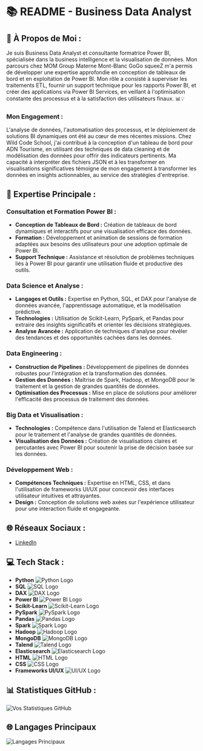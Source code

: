 # 📚 README - Business Data Analyst

## 💫 À Propos de Moi :
Je suis Business Data Analyst et consultante formatrice Power BI, spécialisée dans la business intelligence et la visualisation de données. Mon parcours chez MOM Group Materne Mont-Blanc GoGo squeeZ m'a permis de développer une expertise approfondie en conception de tableaux de bord et en exploitation de Power BI. Mon rôle a consisté à superviser les traitements ETL, fournir un support technique pour les rapports Power BI, et créer des applications via Power BI Services, en veillant à l'optimisation constante des processus et à la satisfaction des utilisateurs finaux. 📊💡

### Mon Engagement :
L'analyse de données, l'automatisation des processus, et le déploiement de solutions BI dynamiques ont été au cœur de mes récentes missions. Chez Wild Code School, j'ai contribué à la conception d'un tableau de bord pour ADN Tourisme, en utilisant des techniques de data cleaning et de modélisation des données pour offrir des indicateurs pertinents. Ma capacité à interpréter des fichiers JSON et à les transformer en visualisations significatives témoigne de mon engagement à transformer les données en insights actionnables, au service des stratégies d'entreprise.

## 🧠 Expertise Principale :

### **Consultation et Formation Power BI :**
- **Conception de Tableaux de Bord :** Création de tableaux de bord dynamiques et interactifs pour une visualisation efficace des données.
- **Formation :** Développement et animation de sessions de formation adaptées aux besoins des utilisateurs pour une adoption optimale de Power BI.
- **Support Technique :** Assistance et résolution de problèmes techniques liés à Power BI pour garantir une utilisation fluide et productive des outils.

### **Data Science et Analyse :**
- **Langages et Outils :** Expertise en Python, SQL, et DAX pour l'analyse de données avancée, l'apprentissage automatique, et la modélisation prédictive.
- **Technologies :** Utilisation de Scikit-Learn, PySpark, et Pandas pour extraire des insights significatifs et orienter les décisions stratégiques.
- **Analyse Avancée :** Application de techniques d'analyse pour révéler des tendances et des opportunités cachées dans les données.

### **Data Engineering :**
- **Construction de Pipelines :** Développement de pipelines de données robustes pour l'intégration et la transformation des données.
- **Gestion des Données :** Maîtrise de Spark, Hadoop, et MongoDB pour le traitement et la gestion de grandes quantités de données.
- **Optimisation des Processus :** Mise en place de solutions pour améliorer l'efficacité des processus de traitement des données.

### **Big Data et Visualisation :**
- **Technologies :** Compétence dans l'utilisation de Talend et Elasticsearch pour le traitement et l'analyse de grandes quantités de données.
- **Visualisation des Données :** Création de visualisations claires et percutantes avec Power BI pour soutenir la prise de décision basée sur les données.

### **Développement Web :**
- **Compétences Techniques :** Expertise en HTML, CSS, et dans l'utilisation de frameworks UI/UX pour concevoir des interfaces utilisateur intuitives et attrayantes.
- **Design :** Conception de solutions web axées sur l'expérience utilisateur pour une interaction fluide et engageante.


## 🌐 Réseaux Sociaux :
- [LinkedIn](https://www.linkedin.com/in/azirisaba/)

## 💻 Tech Stack :

- **Python** ![Python Logo](https://www.python.org/community/logos/python-logo-master-v3-TM.png)
- **SQL** ![SQL Logo](https://www.mysql.com/common/logos/logo-mysql-170x115.png)
- **DAX** ![DAX Logo](https://docs.microsoft.com/en-us/power-bi/media/desktop-reporting-dax/desktop-reporting-dax.png)
- **Power BI** ![Power BI Logo](https://upload.wikimedia.org/wikipedia/commons/thumb/e/e7/Power_BI_Logo.png/600px-Power_BI_Logo.png)
- **Scikit-Learn** ![Scikit-Learn Logo](https://scikit-learn.org/stable/_static/scikit-learn-logo-small.png)
- **PySpark** ![PySpark Logo](https://spark.apache.org/images/spark-logo.png)
- **Pandas** ![Pandas Logo](https://pandas.pydata.org/pandas-docs/stable/_images/pydata_logo.png)
- **Spark** ![Spark Logo](https://spark.apache.org/images/spark-logo.png)
- **Hadoop** ![Hadoop Logo](https://hadoop.apache.org/images/hadoop-logo.png)
- **MongoDB** ![MongoDB Logo](https://www.mongodb.com/assets/images/global/mongodb-logo.png)
- **Talend** ![Talend Logo](https://www.talend.com/wp-content/themes/talend/images/talend-logo.svg)
- **Elasticsearch** ![Elasticsearch Logo](https://upload.wikimedia.org/wikipedia/commons/4/47/Elastic_Logo.png)
- **HTML** ![HTML Logo](https://upload.wikimedia.org/wikipedia/commons/thumb/6/61/HTML5_logo_and_wordmark.svg/200px-HTML5_logo_and_wordmark.svg.png)
- **CSS** ![CSS Logo](https://upload.wikimedia.org/wikipedia/commons/thumb/6/62/CSS3_logo.svg/200px-CSS3_logo.svg.png)
- **Frameworks UI/UX** ![UI/UX Logo](https://miro.medium.com/v2/resize:fit:800/format:webp/1*qxuWrgFzS6SAXn4GHwiqaw.png)

## 📊 Statistiques GitHub :
![Vos Statistiques GitHub](https://github-readme-stats.vercel.app/api?username=SabaAz-BusinessDataAnalyst&show_icons=true&hide_title=true&hide=prs&count_private=true)

## 🌐 Langages Principaux
![Langages Principaux](https://github-readme-stats.vercel.app/api/top-langs/?username=SabaAz-BusinessDataAnalyst&layout=compact)


